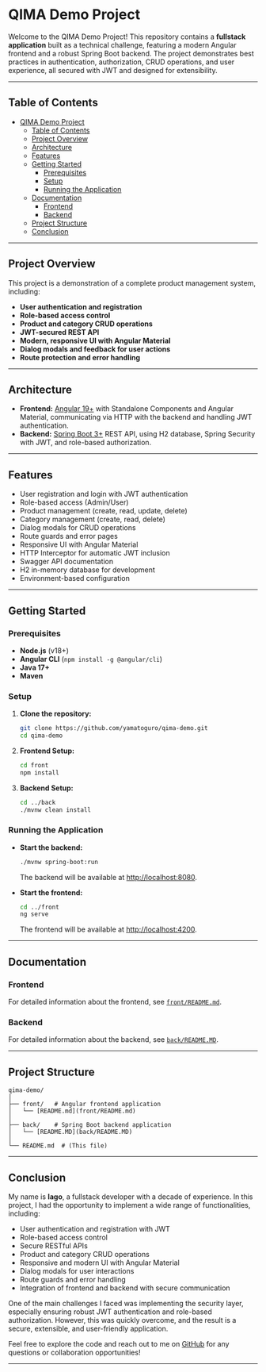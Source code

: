 # QIMA Demo Project

Welcome to the QIMA Demo Project! This repository contains a **fullstack application** built as a technical challenge, featuring a modern Angular frontend and a robust Spring Boot backend. The project demonstrates best practices in authentication, authorization, CRUD operations, and user experience, all secured with JWT and designed for extensibility.

---

## Table of Contents

- [QIMA Demo Project](#qima-demo-project)
  - [Table of Contents](#table-of-contents)
  - [Project Overview](#project-overview)
  - [Architecture](#architecture)
  - [Features](#features)
  - [Getting Started](#getting-started)
    - [Prerequisites](#prerequisites)
    - [Setup](#setup)
    - [Running the Application](#running-the-application)
  - [Documentation](#documentation)
    - [Frontend](#frontend)
    - [Backend](#backend)
  - [Project Structure](#project-structure)
  - [Conclusion](#conclusion)

---

## Project Overview

This project is a demonstration of a complete product management system, including:

- **User authentication and registration**
- **Role-based access control**
- **Product and category CRUD operations**
- **JWT-secured REST API**
- **Modern, responsive UI with Angular Material**
- **Dialog modals and feedback for user actions**
- **Route protection and error handling**

---

## Architecture

- **Frontend:** [Angular 19+](https://angular.io/) with Standalone Components and Angular Material, communicating via HTTP with the backend and handling JWT authentication.
- **Backend:** [Spring Boot 3+](https://spring.io/projects/spring-boot) REST API, using H2 database, Spring Security with JWT, and role-based authorization.

---

## Features

- User registration and login with JWT authentication
- Role-based access (Admin/User)
- Product management (create, read, update, delete)
- Category management (create, read, delete)
- Dialog modals for CRUD operations
- Route guards and error pages
- Responsive UI with Angular Material
- HTTP Interceptor for automatic JWT inclusion
- Swagger API documentation
- H2 in-memory database for development
- Environment-based configuration

---

## Getting Started

### Prerequisites

- **Node.js** (v18+)
- **Angular CLI** (`npm install -g @angular/cli`)
- **Java 17+**
- **Maven**

### Setup

1. **Clone the repository:**

   ```sh
   git clone https://github.com/yamatoguro/qima-demo.git
   cd qima-demo
   ```

2. **Frontend Setup:**

   ```sh
   cd front
   npm install
   ```

3. **Backend Setup:**

   ```sh
   cd ../back
   ./mvnw clean install
   ```

### Running the Application

- **Start the backend:**

  ```sh
  ./mvnw spring-boot:run
  ```

  The backend will be available at [http://localhost:8080](http://localhost:8080).

- **Start the frontend:**

  ```sh
  cd ../front
  ng serve
  ```

  The frontend will be available at [http://localhost:4200](http://localhost:4200).

---

## Documentation

### Frontend

For detailed information about the frontend, see [`front/README.md`](front/README.md).

### Backend

For detailed information about the backend, see [`back/README.MD`](back/README.MD).

---

## Project Structure

```plaintext
qima-demo/
│
├── front/   # Angular frontend application
│   └── [README.md](front/README.md)
│
├── back/    # Spring Boot backend application
│   └── [README.MD](back/README.MD)
│
└── README.md  # (This file)
```

---

## Conclusion

My name is **Iago**, a fullstack developer with a decade of experience. In this project, I had the opportunity to implement a wide range of functionalities, including:

- User authentication and registration with JWT
- Role-based access control
- Secure RESTful APIs
- Product and category CRUD operations
- Responsive and modern UI with Angular Material
- Dialog modals for user interactions
- Route guards and error handling
- Integration of frontend and backend with secure communication

One of the main challenges I faced was implementing the security layer, especially ensuring robust JWT authentication and role-based authorization. However, this was quickly overcome, and the result is a secure, extensible, and user-friendly application.

Feel free to explore the code and reach out to me on [GitHub](https://github.com/yamatoguro) for any questions or collaboration opportunities!

---
